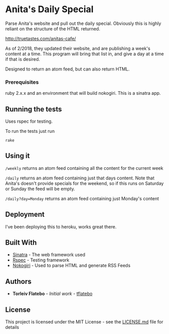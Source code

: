 # Anita's Daily Special

Parse Anita's website and pull out the daily special. Obviously this is highly
reliant on the structure of the HTML returned.

http://truetastes.com/anitas-cafe/

As of 2/2018, they updated their website, and are publishing a week's content
at a time. This program will bring that list in, and give a day at a time if that
is desired.

Designed to return an atom feed, but can also return HTML.

### Prerequisites

ruby 2.x.x and an environment that will build nokogiri. This is a sinatra app.

## Running the tests

Uses rspec for testing.

To run the tests just run

```
rake
```

## Using it

`/weekly` returns an atom feed containing all the content for the current week

`/daily` returns an atom feed containing just that days content. Note that Anita's doesn't provide specials for the weekend, so if this runs on Saturday or Sunday the feed will be empty.

`/daily?day=Monday` returns an atom feed containing just Monday's content

## Deployment

I've been deploying this to heroku, works great there.

## Built With

* [Sinatra](http://sinatrarb.com/) - The web framework used
* [Rspec](http://recipes.sinatrarb.com/p/testing/rspec) - Testing framework
* [Nokogiri](http://www.nokogiri.org/) - Used to parse HTML and generate RSS Feeds

## Authors

* **Torleiv Flatebo** - *Initial work* - [tflatebo](https://github.com/tflatebo)

## License

This project is licensed under the MIT License - see the [LICENSE.md](LICENSE.md) file for details
